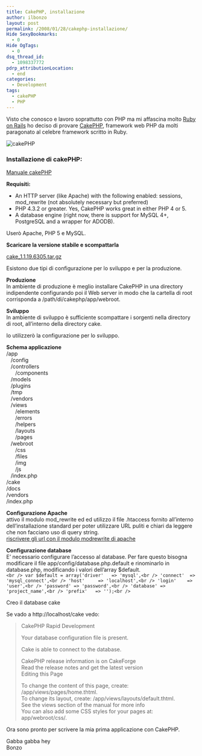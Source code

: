 ```yaml
---
title: CakePHP, installazione
author: ilbonzo
layout: post
permalink: /2008/01/28/cakephp-installazione/
Hide SexyBookmarks:
  - 0
Hide OgTags:
  - 0
dsq_thread_id:
  - 1098337772
pdrp_attributionLocation:
  - end
categories:
  - Development
tags:
  - cakePHP
  - PHP
---
```

Visto che conosco e lavoro soprattutto con PHP ma mi affascina molto <a href="http://www.rubyonrails.org/" class="Tips3" title="Framework ruby">Ruby on Rails</a> ho deciso di provare <a href="http://cakephp.org" class="Tips3" title="framework PHP">CakePHP</a>, framework web PHP da molti paragonato al celebre framework scritto in Ruby.

![cakePHP][1]

### Installazione di cakePHP:

<a href="http://manual.cakephp.org/chapter/installing" class="Tips3" title="Manuale cakePHP">Manuale cakePHP</a>

**Requisiti:**

*   An HTTP server (like Apache) with the following enabled: sessions, mod_rewrite (not absolutely necessary but preferred)
*   PHP 4.3.2 or greater. Yes, CakePHP works great in either PHP 4 or 5.
*   A database engine (right now, there is support for MySQL 4+, PostgreSQL and a wrapper for ADODB).

Userò Apache, PHP 5 e MySQL.

**Scaricare la versione stabile e scompattarla**

<a href="http://cakeforge.org/frs/?group_id=23&#038;release_id=371" class="Tips3" title="cakePHP stable release">cake_1.1.19.6305.tar.gz</a>

Esistono due tipi di configurazione per lo sviluppo e per la produzione.

**Produzione**  
In ambiente di produzione è meglio installare CakePHP in una directory indipendente configurando poi il Web server in modo che la cartella di root corrisponda a /path/di/cakephp/app/webroot.

**Sviluppo**  
In ambiente di sviluppo è sufficiente scompattare i sorgenti nella directory di root, all&#8217;interno della directory cake.

Io utilizzerò la configurazione per lo sviluppo.

**Schema applicazione**  
/app  
&nbsp;&nbsp;&nbsp;/config  
&nbsp;&nbsp;&nbsp;/controllers  
&nbsp;&nbsp;&nbsp;&nbsp;&nbsp;&nbsp;/components  
&nbsp;&nbsp;&nbsp;/models  
&nbsp;&nbsp;&nbsp;/plugins  
&nbsp;&nbsp;&nbsp;/tmp  
&nbsp;&nbsp;&nbsp;/vendors  
&nbsp;&nbsp;&nbsp;/views  
&nbsp;&nbsp;&nbsp;&nbsp;&nbsp;&nbsp;/elements  
&nbsp;&nbsp;&nbsp;&nbsp;&nbsp;&nbsp;/errors  
&nbsp;&nbsp;&nbsp;&nbsp;&nbsp;&nbsp;/helpers  
&nbsp;&nbsp;&nbsp;&nbsp;&nbsp;&nbsp;/layouts  
&nbsp;&nbsp;&nbsp;&nbsp;&nbsp;&nbsp;/pages  
&nbsp;&nbsp;&nbsp;/webroot  
&nbsp;&nbsp;&nbsp;&nbsp;&nbsp;&nbsp;/css  
&nbsp;&nbsp;&nbsp;&nbsp;&nbsp;&nbsp;/files  
&nbsp;&nbsp;&nbsp;&nbsp;&nbsp;&nbsp;/img  
&nbsp;&nbsp;&nbsp;&nbsp;&nbsp;&nbsp;/js  
&nbsp;&nbsp;&nbsp;/index.php  
/cake  
/docs  
/vendors  
/index.php

**Configurazione Apache**  
attivo il modulo mod_rewrite ed ed utilizzo il file .htaccess fornito all&#8217;interno dell&#8217;installazione standard per poter utilizzare URL puliti e chiari da leggere che non facciano uso di query string.  
<a href="http://server.html.it/articoli/leggi/2033/riscrivere-gli-url-con-il-modulo-modrewrite-di-apa/" class="Tips3" title="configurare mod_rewrite">riscrivere gli url con il modulo modrewrite di apache</a>

**Configurazione database**  
E&#8217; necessario configurare l&#8217;accesso al database. Per fare questo bisogna modificare il file app/config/database.php.default e rinominarlo in database.php, modificando i valori dell&#8217;array $default.  
`<br />
var $default = array('driver'   => 'mysql',<br />
                     'connect'  => 'mysql_connect',<br />
                     'host'     => 'localhost',<br />
                     'login'    => 'user',<br />
                     'password' => 'password',<br />
                     'database' => 'project_name',<br />
                     'prefix'   => '');<br />
`

Creo il database cake

Se vado a http://localhost/cake vedo:

> CakePHP Rapid Development
> 
> Your database configuration file is present.
> 
> Cake is able to connect to the database.
> 
> CakePHP release information is on CakeForge  
> Read the release notes and get the latest version  
> Editing this Page
> 
> To change the content of this page, create: /app/views/pages/home.thtml.  
> To change its layout, create: /app/views/layouts/default.thtml.  
> See the views section of the manual for more info  
> You can also add some CSS styles for your pages at: app/webroot/css/. 

Ora sono pronto per scrivere la mia prima applicazione con CakePHP.

Gabba gabba hey  
Bonzo

<div class='kindleWidget kindleLight' >
  
</div>



 [1]: http://magni.me/wp-content/uploads/2008/01/cake-logo.png